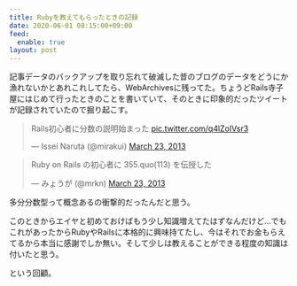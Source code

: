 ```yaml
---
title: Rubyを教えてもらったときの記録
date: 2020-06-01 08:15:00+09:00
feed:
  enable: true
layout: post
---
```


記事データのバックアップを取り忘れて破滅した昔のブログのデータをどうにか漁れないかとあれこれしてたら、WebArchivesに残ってた。ちょうどRails寺子屋にはじめて行ったときのことを書いていて、そのときに印象的だったツイートが記録されていたので掘り起こす。

<blockquote class="twitter-tweet"><p lang="ja" dir="ltr">Rails初心者に分数の説明始まった <a href="http://t.co/q4lZoIVsr3">pic.twitter.com/q4lZoIVsr3</a></p>&mdash; Issei Naruta (@mirakui) <a href="https://twitter.com/mirakui/status/315287209362219008?ref_src=twsrc%5Etfw">March 23, 2013</a></blockquote> <script async src="https://platform.twitter.com/widgets.js" charset="utf-8"></script>
<blockquote class="twitter-tweet"><p lang="ja" dir="ltr">Ruby on Rails の初心者に 355.quo(113) を伝授した</p>&mdash; みょうが (@mrkn) <a href="https://twitter.com/mrkn/status/315307654962610176?ref_src=twsrc%5Etfw">March 23, 2013</a></blockquote> <script async src="https://platform.twitter.com/widgets.js" charset="utf-8"></script>

多分分数型って概念あるの衝撃的だったんだと思う。

このときからエイヤと初めておけばもう少し知識増えてたはずなんだけど…でもこれがあったからRubyやRailsに本格的に興味持てたし、今はそれでお金もらえてるから本当に感謝でしか無い。そして少しは教えることができる程度の知識は付いたと思う。

という回顧。